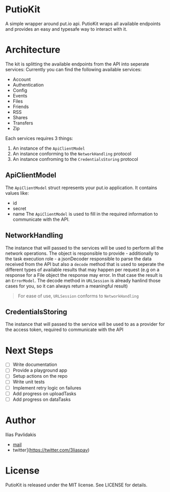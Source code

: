 # PutioKit

A simple wrapper around put.io api. PutioKit wraps all available endpoints and provides an easy and typesafe way to interact with it.

# Architecture

The kit is splitting the available endpoints from the API into seperate services: Currently you can find the following available services:

* Account
* Authentication
* Config
* Events
* Files
* Friends
* RSS
* Shares
* Transfers
* Zip

Each services requires 3 things:
1. An instance of the `ApiClientModel`
2. An instance conforming to the `NetworkHandling` protocol
3. An instance confroming to the `CredentialsStoring` protocol

## ApiClientModel

The `ApiClientModel` struct represents your put.io application. It contains values like:
* id
* secret
* name
The `ApiClientModel` is used to fill in the required information to communicate with the API.

## NetworkHandling

The instance that will passed to the services will be used to perform all the network operations. The object is responsible to provide - additionally to the task execution role - a jsonDecoder responsible to parse the data received from the API but also a `decode` method that is used to seperate the different types of available results that may happen per request (e.g on a response for a File object the response may error. In that case the result is an `ErrorModel`. The decode method in `URLSession` is already hanlind those cases for you, so it can always return a meaningful result) 

> For ease of use, `URLSession` conforms to `NetworkHandling`

## CredentialsStoring

The instance that will passed to the service will be used to as a provider for the access token, required to communicate with the API

# Next Steps
- [ ] Write documentation
- [ ] Provide a playground app
- [ ] Setup actions on the repo
- [ ] Write unit tests
- [ ] Implement retry logic on failures
- [ ] Add progress on uploadTasks
- [ ] Add progress on dataTasks

# Author

Ilias Pavlidakis
- [mail](ipavlidakis@gmail.com)
- twitter](https://twitter.com/3liaspav)

# License

PutioKit is released under the MIT license. See LICENSE for details.
